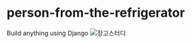 # person-from-the-refrigerator
Build anything using Django
![장고스터디](https://github.com/doogunwo/person-from-the-refrigerator/assets/87505243/e46cdc6b-236e-4682-beef-fa5382bada49)
